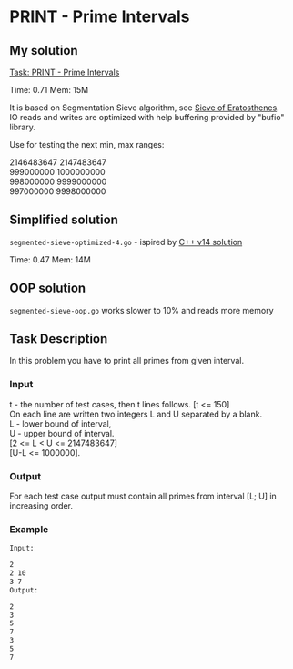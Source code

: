 # PRINT - Prime Intervals

## My solution

[Task: PRINT - Prime Intervals](https://www.spoj.com/problems/PRINT/)

Time: 0.71
Mem: 15M

It is based on Segmentation Sieve algorithm, see [Sieve of Eratosthenes](https://en.wikipedia.org/wiki/Sieve_of_Eratosthenes).  
IO reads and writes are optimized with help buffering provided by "bufio" library.  

Use for testing the next min, max ranges:

2146483647 2147483647  
999000000 1000000000  
998000000 9999000000  
997000000 9998000000  

## Simplified solution

`segmented-sieve-optimized-4.go` - ispired by [C++ v14 solution](https://github.com/rajonaust/SPOJ/blob/master/PRINT%20-%20Prime%20Intervals)

Time: 0.47
Mem: 14M

## OOP solution

`segmented-sieve-oop.go` works slower to 10% and reads more memory

## Task Description

In this problem you have to print all primes from given interval.

### Input

t - the number of test cases, then t lines follows. [t <= 150]  
On each line are written two integers L and U separated by a blank.  
L - lower bound of interval,  
U - upper bound of interval.  
[2 <= L < U <= 2147483647]  
[U-L <= 1000000].

### Output

For each test case output must contain all primes from interval [L; U] in increasing order.

### Example

```sh
Input:

2
2 10
3 7
Output:

2
3
5
7
3
5
7
```
